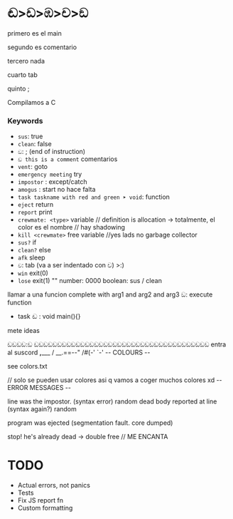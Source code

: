 # ඬ>ඩ>ඹ>ච>ඞ

primero es el main

segundo es comentario

tercero nada

cuarto tab

quinto ;

Compilamos a C


### Keywords
* `sus`: true
* `clean`: false
* `ඞ`: ; (end of instruction)
* `ඩ this is a comment` comentarios
* `vent`: goto
* `emergency meeting` try
* `impostor` : except/catch
* `amogus` : start no hace falta
* `task taskname with red and green ➤ void`: function
* `eject` return <crewmate>
* `report` print
* `crewmate: <type>` variable // definition is allocation -> totalmente, el color es el nombre // hay shadowing
* `kill <crewmate>` free variable //yes lads no garbage collector 
* `sus?` if
* `clean?` else
* `afk` sleep
* `ච`: tab (va a ser indentado con ච) >:)
* `win` exit(0) 
* `lose` exit(1)
"<STRING>"
number: 0000
boolean: sus / clean

llamar a una funcion 
complete <task> with arg1 and arg2 and arg3 ඞ: execute function

* task ඬ : void main(){}


mete ideas

ඩඩඩඩ:ඩ ඩඩඩඩඩඩඩඩඩඩඩඩඩඩඩඩඩඩඩඩඩඩඩඩඩඩඩඩඩඩඩඩඩඩඩඩඩඩ
entra al suscord
      __,_____
     / __.==--"
    /#(-'
    `-'
-- COLOURS -- 

see colors.txt

// solo se pueden usar colores asi q vamos a coger muchos colores xd
-- ERROR MESSAGES -- 

line <n> was the impostor. (syntax error) random
dead body reported at line <n> (syntax again?) random

program was ejected (segmentation fault. core dumped)

stop! he's already dead -> double free // ME ENCANTA

# TODO
* Actual errors, not panics
* Tests
* Fix JS report fn
* Custom formatting
